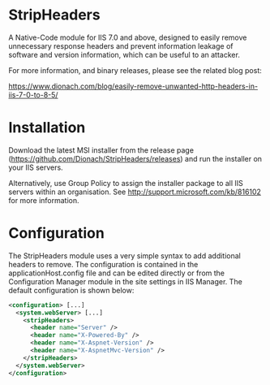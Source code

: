 StripHeaders
============

A Native-Code module for IIS 7.0 and above, designed to easily remove unnecessary response headers and prevent information leakage of software and version information, which can be useful to an attacker.

For more information, and binary releases, please see the related blog post:

https://www.dionach.com/blog/easily-remove-unwanted-http-headers-in-iis-7-0-to-8-5/

Installation
============

Download the latest MSI installer from the release page (https://github.com/Dionach/StripHeaders/releases) and run the installer on your IIS servers. 

Alternatively, use Group Policy to assign the installer package to all IIS servers within an organisation. See http://support.microsoft.com/kb/816102 for more information.

Configuration
=============

The StripHeaders module uses a very simple syntax to add additional headers to remove. The configuration is contained in the applicationHost.config file and can be edited directly or from the Configuration Manager module in the site settings in IIS Manager. The default configuration is shown below:
```xml
<configuration> [...]
  <system.webServer> [...]
    <stripHeaders>
      <header name="Server" />
      <header name="X-Powered-By" />
      <header name="X-Aspnet-Version" />
      <header name="X-AspnetMvc-Version" />
    </stripHeaders>
  </system.webServer>
</configuration>
```

